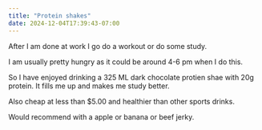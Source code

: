```yaml
---
title: "Protein shakes"
date: 2024-12-04T17:39:43-07:00
---
```

After I am done at work I go do a workout or do some study. 

I am usually pretty hungry as it could be around 4-6 pm when I do this. 

So I have enjoyed drinking a 325 ML dark chocolate protien shae with 20g protein. It fills me up and makes me study better.

Also cheap at less than $5.00 and healthier than other sports drinks.

Would recommend with a apple or banana or beef jerky. 

